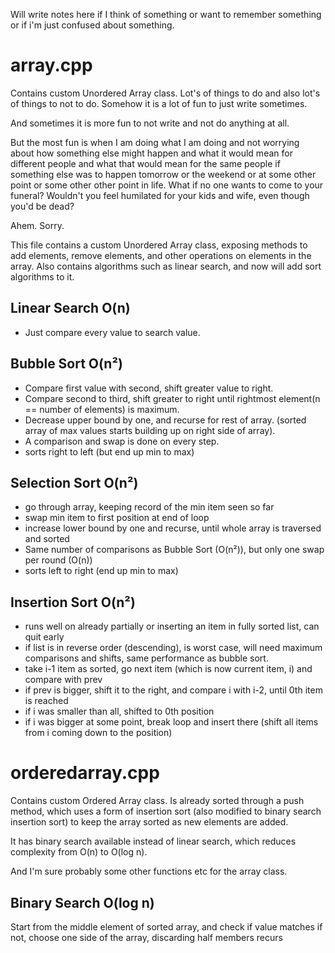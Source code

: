 Will write notes here if I think of something or want to remember something or if i'm just confused about something.

# array.cpp

Contains custom Unordered Array class. Lot's of things to do and also lot's of things to not to do.
Somehow it is a lot of fun to just write sometimes.

And sometimes it is more fun to not write and not do anything at all.

But the most fun is when I am doing what I am doing and not worrying about how something else might happen and what it would mean for different people and what that would mean for the same people if something else was to happen tomorrow or the weekend or at some other point or some other other point in life. What if no one wants to come to your funeral? Wouldn't you feel humilated for your kids and wife, even though you'd be dead?

Ahem. Sorry.

This file contains a custom Unordered Array class, exposing methods to add elements, remove elements, and other operations on elements in the array.
Also contains algorithms such as linear search, and now will add sort algorithms to it.

## Linear Search O(n)
- Just compare every value to search value.

## Bubble Sort O(n²)
- Compare first value with second, shift greater value to right. 
- Compare second to third, shift greater to right until rightmost element(n == number of elements) is maximum.
- Decrease upper bound by one, and recurse for rest of array. (sorted array of max values starts building up on right side of array).
- A comparison and swap is done on every step. 
- sorts right to left (but end up min to max)

## Selection Sort O(n²)
- go through array, keeping record of the min item seen so far
- swap min item to first position at end of loop
- increase lower bound by one and recurse, until whole array is traversed and sorted
- Same number of comparisons as Bubble Sort (O(n²)), but only one swap per round (O(n))
- sorts left to right (end up min to max)

## Insertion Sort O(n²)
- runs well on already partially or inserting an item in fully sorted list, can quit early
- if list is in reverse order (descending), is worst case, will need maximum comparisons and shifts, same
performance as bubble sort.
- take i-1 item as sorted, go next item (which is now current item, i) and compare with prev 
- if prev is bigger, shift it to the right, and compare i with i-2, until 0th item is reached
- if i was smaller than all, shifted to 0th position
- if i was bigger at some point, break loop and insert there (shift all items from i coming down to the position)

# orderedarray.cpp

Contains custom Ordered Array class. Is already sorted through a push method, which uses a form of insertion sort (also modified to binary search insertion sort) to keep the array sorted as new elements are added.

It has binary search available instead of linear search, which reduces complexity from O(n) to O(log n). 

And I'm sure probably some other functions etc for the array class.

## Binary Search O(log n)
Start from the middle element of sorted array, and check if value matches
if not, choose one side of the array, discarding half members
recurs
